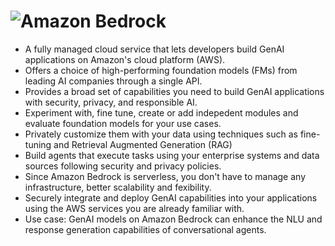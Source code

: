 # ![**Amazon Bedrock**](https://aws.amazon.com/bedrock/)

- A fully managed cloud service that lets developers build GenAI applications on Amazon's cloud platform (AWS).
- Offers a choice of high-performing foundation models (FMs) from leading AI companies through a single API.
- Provides a broad set of capabilities you need to build GenAI applications with security, privacy, and responsible AI.
- Experiment with, fine tune, create or add indepedent modules and evaluate foundation models for your use cases.
- Privately customize them with your data using techniques such as fine-tuning and Retrieval Augmented Generation (RAG)
- Build agents that execute tasks using your enterprise systems and data sources following security and privacy policies.
- Since Amazon Bedrock is serverless, you don't have to manage any infrastructure, better scalability and fexibility.
- Securely integrate and deploy GenAI capabilities into your applications using the AWS services you are already familiar with.
- Use case: GenAI models on Amazon Bedrock can enhance the NLU and response generation capabilities of conversational agents. 

